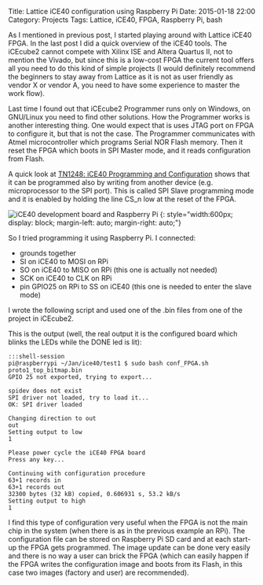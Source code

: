 ﻿Title: Lattice iCE40 configuration using Raspberry Pi
Date: 2015-01-18 22:00
Category: Projects
Tags: Lattice, iCE40, FPGA, Raspberry Pi, bash


As I mentioned in previous post, I started playing around with Lattice iCE40 FPGA. 
In the last post I did a quick overview of the 
iCE40 tools. The iCEcube2 cannot compete with Xilinx ISE and Altera Quartus II, 
not to mention the Vivado, but since this is a low-cost FPGA the current tool 
offers all you need to do this kind of simple projects (I would definitely recommend
the beginners to stay away from Lattice as it is not as user friendly as vendor X
or vendor A, you need to have some experience to master the work flow). 

Last time I found out that iCEcube2 Programmer runs only on Windows, on GNU/Linux 
you need to find other solutions. How the Programmer works is another interesting
thing. One would expect that is uses JTAG port on FPGA to configure it, but that is
not the case. The Programmer communicates with Atmel microcontroller which programs
Serial NOR Flash memory. Then it reset the FPGA which boots in SPI Master mode, and 
it reads configuration from Flash. 

A quick look at [TN1248: iCE40 Programming and Configuration](http://www.latticesemi.com/~/media/Documents/ApplicationNotes/IK/iCE40ProgrammingandConfiguration.pdf?document_id=46502) 
shows that it can be programmed also by writing from 
another device (e.g. microprocessor to the SPI port). This is called SPI Slave 
programming mode and it is enabled by holding the line CS_n low at the reset of
the FPGA. 

![iCE40 development board and Raspberry Pi]({filename}/images/ice40_rpi_conf.jpg)
{: style="width:600px; display: block; margin-left: auto; margin-right: auto;"}

So I tried programming it using Raspberry Pi. I connected:

* grounds together
* SI on iCE40 to MOSI on RPi
* SO on iCE40 to MISO on RPi (this one is actually not needed)
* SCK on iCE40 to CLK on RPi
* pin GPIO25 on RPi to SS on iCE40 (this one is needed to enter the slave mode)


I wrote the following script and used one of the .bin files from one of the project
in iCEcube2. 

<script src="https://gist.github.com/j-marjanovic/cb271e861d279a31775d.js"></script>


This is the output (well, the real output it is the configured board which blinks the LEDs while
the DONE led is lit):

	:::shell-session
	pi@raspberrypi ~/Jan/ice40/test1 $ sudo bash conf_FPGA.sh proto1_top_bitmap.bin
	GPIO 25 not exported, trying to export...

	spidev does not exist
	SPI driver not loaded, try to load it...
	OK: SPI driver loaded

	Changing direction to out
	out
	Setting output to low
	1

	Please power cycle the iCE40 FPGA board
	Press any key...

	Continuing with configuration procedure
	63+1 records in
	63+1 records out
	32300 bytes (32 kB) copied, 0.606931 s, 53.2 kB/s
	Setting output to high
	1


I find this type of configuration very useful when the FPGA is not the main
chip in the system (when there is as in the previous example an RPi). The 
configuration file can be stored on Raspberry Pi SD card and at each start-up
the FPGA gets programmed. The image update can be done very easily and there 
is no way a user can brick the FPGA (which can easily happen if the FPGA writes
the configuration image and boots from its Flash, in this case two images 
(factory and user) are recommended).




